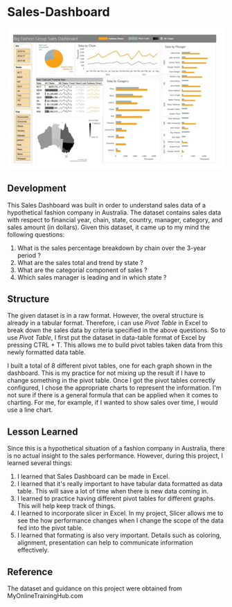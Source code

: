 # Sales-Dashboard

![](images/Sales%20Dashboard.JPG)

## Development
This Sales Dashboard was built in order to understand sales data of a hypothetical fashion company in Australia. The dataset contains sales data with respect to financial year, chain, state, country, manager, category, and sales amount (in dollars). Given this dataset, it came up to my mind the following questions:
1. What is the sales percentage breakdown by chain over the 3-year period ?
2. What are the sales total and trend by state ?
3. What are the categorial component of sales ?
4. Which sales manager is leading and in which state ?

## Structure
The given dataset is in a raw format. However, the overal structure is already in a tabular format. Therefore, i can use *Pivot Table* in Excel to break down the sales data by criteria specified in the above questions. So to use *Pivot Table*, I first put the dataset in data-table format of Excel by pressing CTRL + T. This allows me to build pivot tables taken data from this newly formatted data table. 

I built a total of 8 different pivot tables, one for each graph shown in the dashboard. This is my practice for not mixing up the result if I have to change something in the pivot table. Once I got the pivot tables correctly configured, I chose the appropriate charts to represent the information. I'm not sure if there is a general formula that can be applied when it comes to charting. For me, for example, if I wanted to show sales over time, I would use a line chart. 

## Lesson Learned
Since this is a hypothetical situation of a fashion company in Australia, there is no actual insight to the sales performance. However, during this project, I learned several things:
1. I learned that Sales Dashboard can be made in Excel.
2. I learned that it's really important to have tabular data formatted as data table. This will save a lot of time when there is new data coming in. 
3. I learned to practice having different pivot tables for different graphs. This will help keep track of things.
4. I learned to incorporate slicer in Excel. In my project, Slicer allows me to see the how performance changes when I change the scope of the data fed into the pivot table. 
5. I learned that formating is also very important. Details such as coloring, alignment, presentation can help to communicate information effectively.

## Reference
The dataset and guidance on this project were obtained from MyOnlineTrainingHub.com
